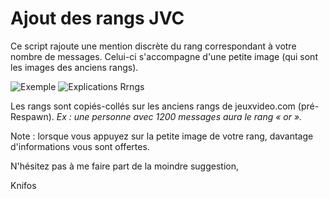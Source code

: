 # Ajout des rangs JVC
Ce script rajoute une mention discrète du rang correspondant à votre nombre de messages.
Celui-ci s'accompagne d'une petite image (qui sont les images des anciens rangs).

![Exemple](https://github.com/Knifos/Rangs-JVC/blob/main/Screenshot_29.png) ![Explications Rrngs](https://github.com/Knifos/Rangs-JVC/blob/main/explications-rangs-knifos.png)

Les rangs sont copiés-collés sur les anciens rangs de jeuxvideo.com (pré-Respawn).
_Ex : une personne avec 1200 messages aura le rang « or »._

Note : lorsque vous appuyez sur la petite image de votre rang, davantage d'informations vous sont offertes.

N'hésitez pas à me faire part de la moindre suggestion,

Knifos
